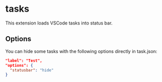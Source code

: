# tasks
This extension loads VSCode tasks into status bar.

## Options
You can hide some tasks with the following options directly in task.json:

```json
"label": "Test",
"options": {
  "statusbar": "hide"
}
```
